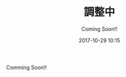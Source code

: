 ﻿---
title: [調整中]
description: "[調整中]"
date: 2017-10-29 10:15
sessionlevel: 50
author: Coming Soon!!
category: sessions
---
Comming Soon!!
